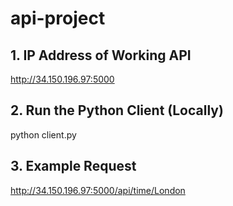 # api-project

## 1. IP Address of Working API
http://34.150.196.97:5000

## 2. Run the Python Client (Locally)
python client.py

## 3. Example Request
http://34.150.196.97:5000/api/time/London
